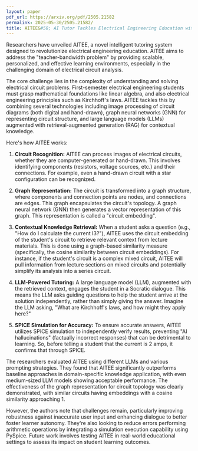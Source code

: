 ```yaml
---
layout: paper
pdf_url: https://arxiv.org/pdf/2505.21582
permalink: 2025-05-30/2505.21582/
title: AITEE&#58; AI Tutor Tackles Electrical Engineering Education with Agentic Approach
---
```




Researchers have unveiled AITEE, a novel intelligent tutoring system designed to revolutionize electrical engineering education.  AITEE aims to address the "teacher-bandwidth problem" by providing scalable, personalized, and effective learning environments, especially in the challenging domain of electrical circuit analysis.

The core challenge lies in the complexity of understanding and solving electrical circuit problems. First-semester electrical engineering students must grasp mathematical foundations like linear algebra, and also electrical engineering principles such as Kirchhoff's laws.  AITEE tackles this by combining several technologies including image processing of circuit diagrams (both digital and hand-drawn), graph neural networks (GNN) for representing circuit structure, and large language models (LLMs) augmented with retrieval-augmented generation (RAG) for contextual knowledge.

Here's how AITEE works:

1.  **Circuit Recognition:** AITEE can process images of electrical circuits, whether they are computer-generated or hand-drawn. This involves identifying components (resistors, voltage sources, etc.) and their connections. For example, even a hand-drawn circuit with a star configuration can be recognized.

2.  **Graph Representation:**  The circuit is transformed into a graph structure, where components and connection points are nodes, and connections are edges. This graph encapsulates the circuit's topology. A graph neural network (GNN) then generates a vector representation of this graph. This representation is called a "circuit embedding".

3.  **Contextual Knowledge Retrieval:**  When a student asks a question (e.g., "How do I calculate the current I3?"), AITEE uses the circuit embedding of the student's circuit to retrieve relevant context from lecture materials. This is done using a graph-based similarity measure (specifically, the cosine similarity between circuit embeddings).  For instance, if the student's circuit is a complex mixed circuit, AITEE will pull information from lecture sections on mixed circuits and potentially simplify its analysis into a series circuit.

4.  **LLM-Powered Tutoring:** A large language model (LLM), augmented with the retrieved context, engages the student in a Socratic dialogue. This means the LLM asks guiding questions to help the student arrive at the solution independently, rather than simply giving the answer. Imagine the LLM asking, "What are Kirchhoff's laws, and how might they apply here?"

5.  **SPICE Simulation for Accuracy:**  To ensure accurate answers, AITEE utilizes SPICE simulation to independently verify results, preventing "AI hallucinations" (factually incorrect responses) that can be detrimental to learning. So, before telling a student that the current is 2 amps, it confirms that through SPICE.

The researchers evaluated AITEE using different LLMs and various prompting strategies. They found that AITEE significantly outperforms baseline approaches in domain-specific knowledge application, with even medium-sized LLM models showing acceptable performance. The effectiveness of the graph representation for circuit topology was clearly demonstrated, with similar circuits having embeddings with a cosine similarity approaching 1.

However, the authors note that challenges remain, particularly improving robustness against inaccurate user input and enhancing dialogue to better foster learner autonomy. They're also looking to reduce errors performing arithmetic operations by integrating a simulation execution capability using PySpice. Future work involves testing AITEE in real-world educational settings to assess its impact on student learning outcomes.